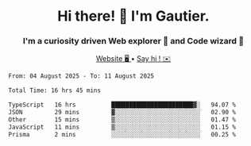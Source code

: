 <h1 align="center">Hi there! 👋 I'm Gautier.</h1>
<h3 align="center">I'm a curiosity driven Web explorer 🚀 and Code wizard 🧙</h3>

<p align="center">
  <a href="https://xisabla.github.io/">Website 🖥️ </a> •
  <a href="mailto:xisabla.dev@gmail.com">Say hi ! ✉️</a>
</p>

<!--START_SECTION:waka-->

```txt
From: 04 August 2025 - To: 11 August 2025

Total Time: 16 hrs 45 mins

TypeScript   16 hrs          ███████████████████████▓░   94.07 %
JSON         29 mins         ▓░░░░░░░░░░░░░░░░░░░░░░░░   02.90 %
Other        15 mins         ▒░░░░░░░░░░░░░░░░░░░░░░░░   01.47 %
JavaScript   11 mins         ▒░░░░░░░░░░░░░░░░░░░░░░░░   01.15 %
Prisma       2 mins          ░░░░░░░░░░░░░░░░░░░░░░░░░   00.25 %
```

<!--END_SECTION:waka-->
